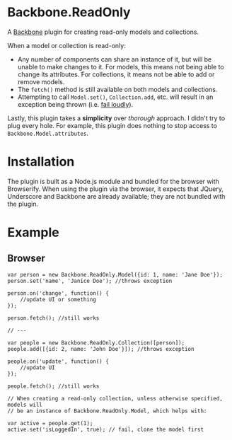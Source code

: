 # Backbone.ReadOnly

A [Backbone](http://backbonejs.com) plugin for creating read-only models and collections.

When a model or collection is read-only:
* Any number of components can share an instance of it, but will be unable to make changes to it. For models, this means not being able to change its attributes. For collections, it means not be able to add or remove models.
* The `fetch()` method is still available on both models and collections.
* Attempting to call `Model.set()`, `Collection.add`, etc. will result in an exception being thrown (i.e. [fail loudly](https://en.wikipedia.org/wiki/Fail-fast)).

Lastly, this plugin takes a **simplicity** over *thorough* approach. I didn't
try to plug every hole. For example, this plugin does nothing to stop access to
`Backbone.Model.attributes`.

# Installation

The plugin is built as a Node.js module and bundled for the browser with Browserify. When using the plugin via the browser, it expects that JQuery, Underscore and Backbone are already available; they are not bundled with the plugin.

# Example

## Browser
```
var person = new Backbone.ReadOnly.Model({id: 1, name: 'Jane Doe'});
person.set('name', 'Janice Doe'); //throws exception

person.on('change', function() {
    //update UI or something
});

person.fetch(); //still works

// ---

var people = new Backbone.ReadOnly.Collection([person]);
people.add([{id: 2, name: 'John Doe'}]); //throws exception

people.on('update', function() {
    //update UI
});

people.fetch(); //still works

// When creating a read-only collection, unless otherwise specified, models will
// be an instance of Backbone.ReadOnly.Model, which helps with:

var active = people.get(1);
active.set('isLoggedIn', true); // fail, clone the model first
```
